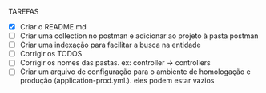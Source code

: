 TAREFAS
- [x] Criar o README.md
- [ ] Criar uma collection no postman e adicionar ao projeto à pasta postman
- [ ] Criar uma indexação para facilitar a busca na entidade
- [ ] Corrigir os TODOS
- [ ] Corrigir os nomes das pastas. ex: controller -> controllers
- [ ] Criar um arquivo de configuração para o ambiente de homologação e produção (application-prod.yml.). eles podem estar vazios